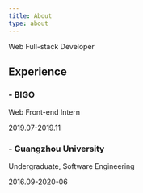 ```yaml
---
title: About
type: about
---
```


Web Full-stack Developer

## Experience
### - BIGO
Web Front-end Intern

2019.07-2019.11

### - Guangzhou University
Undergraduate, Software Engineering

2016.09-2020-06